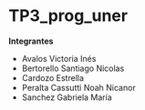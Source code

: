 # TP3_prog_uner


__Integrantes__ 

* Avalos Victoria Inés 
* Bertorello Santiago Nicolas 
* Cardozo Estrella
* Peralta Cassutti Noah Nicanor 
* Sanchez Gabriela María
